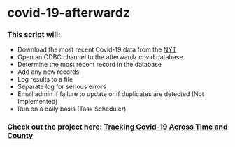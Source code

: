 # covid-19-afterwardz

### This script will: 

 * Download the most recent Covid-19 data from the [NYT](https://github.com/nytimes/covid-19-data) 
 * Open an ODBC channel to the afterwardz covid database 
 * Determine the most recent record in the database 
 * Add any new records 
 * Log results to a file 
 * Separate log for serious errors 
 * Email admin if failure to update or if duplicates are detected (Not Implemented) 
 * Run on a daily basis (Task Scheduler)



### Check out the project here: [Tracking Covid-19 Across Time and County](https://public.tableau.com/app/profile/willowfinch/viz/COVID_15856941695900/About)
